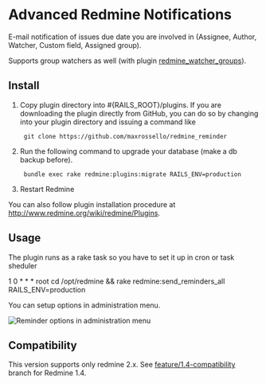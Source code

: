 # Advanced Redmine Notifications

E-mail notification of issues due date you are involved in (Assignee, Author, Watcher, Custom field, Assigned group).

Supports group watchers as well (with plugin [redmine_watcher_groups](https://github.com/maxrossello/redmine_watcher_groups)).

## Install

1. Copy plugin directory into #{RAILS_ROOT}/plugins.
If you are downloading the plugin directly from GitHub,
you can do so by changing into your plugin directory and issuing a command like

        git clone https://github.com/maxrossello/redmine_reminder

2. Run the following command to upgrade your database (make a db backup before).

        bundle exec rake redmine:plugins:migrate RAILS_ENV=production

3. Restart Redmine

You can also follow plugin installation procedure at http://www.redmine.org/wiki/redmine/Plugins.

## Usage

The plugin runs as a rake task so you have to set it up in cron or task sheduler

1 0 * * *       root    cd /opt/redmine && rake redmine:send_reminders_all RAILS_ENV=production

You can setup options in administration menu.

![Reminder options in administration menu](https://raw.github.com/maxrossello/redmine_reminder/master/screenshot.png)

## Compatibility

This version supports only redmine 2.x. See [feature/1.4-compatibility](https://github.com/maxrossello/redmine_reminder/tree/feature/1.4-compatibility) branch for Redmine 1.4.

